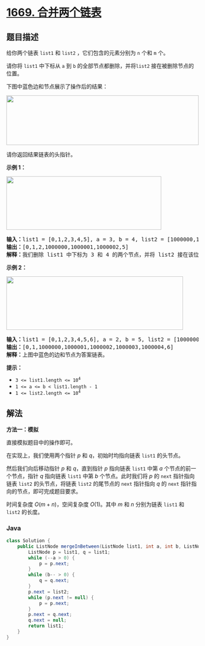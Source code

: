 # [1669. 合并两个链表](https://leetcode.cn/problems/merge-in-between-linked-lists)

## 题目描述

<p>给你两个链表&nbsp;<code>list1</code> 和&nbsp;<code>list2</code>&nbsp;，它们包含的元素分别为&nbsp;<code>n</code> 个和&nbsp;<code>m</code> 个。</p>

<p>请你将&nbsp;<code>list1</code>&nbsp;中下标从 <code>a</code> 到 <code>b</code> 的全部节点都删除，并将<code>list2</code>&nbsp;接在被删除节点的位置。</p>

<p>下图中蓝色边和节点展示了操作后的结果：</p>
<img alt="" src="https://fastly.jsdelivr.net/gh/doocs/leetcode@main/solution/1600-1699/1669.Merge%20In%20Between%20Linked%20Lists/images/fig1.png" style="height: 130px; width: 504px;" />
<p>请你返回结果链表的头指针。</p>

<p><strong>示例 1：</strong></p>

<p><img alt="" src="https://fastly.jsdelivr.net/gh/doocs/leetcode@main/solution/1600-1699/1669.Merge%20In%20Between%20Linked%20Lists/images/merge_linked_list_ex1.png" style="width: 406px; height: 140px;" /></p>

<pre>
<b>输入：</b>list1 = [0,1,2,3,4,5], a = 3, b = 4, list2 = [1000000,1000001,1000002]
<b>输出：</b>[0,1,2,1000000,1000001,1000002,5]
<b>解释：</b>我们删除 list1 中下标为 3 和 4 的两个节点，并将 list2 接在该位置。上图中蓝色的边和节点为答案链表。
</pre>

<p><strong>示例 2：</strong></p>
<img alt="" src="https://fastly.jsdelivr.net/gh/doocs/leetcode@main/solution/1600-1699/1669.Merge%20In%20Between%20Linked%20Lists/images/merge_linked_list_ex2.png" style="width: 463px; height: 140px;" />
<pre>
<b>输入：</b>list1 = [0,1,2,3,4,5,6], a = 2, b = 5, list2 = [1000000,1000001,1000002,1000003,1000004]
<b>输出：</b>[0,1,1000000,1000001,1000002,1000003,1000004,6]
<b>解释：</b>上图中蓝色的边和节点为答案链表。
</pre>

<p><strong>提示：</strong></p>

<ul>
	<li><code>3 &lt;= list1.length &lt;= 10<sup>4</sup></code></li>
	<li><code>1 &lt;= a &lt;= b &lt; list1.length - 1</code></li>
	<li><code>1 &lt;= list2.length &lt;= 10<sup>4</sup></code></li>
</ul>

## 解法

**方法一：模拟**

直接模拟题目中的操作即可。

在实现上，我们使用两个指针 $p$ 和 $q$，初始时均指向链表 `list1` 的头节点。

然后我们向后移动指针 $p$ 和 $q$，直到指针 $p$ 指向链表 `list1` 中第 $a$ 个节点的前一个节点，指针 $q$ 指向链表 `list1` 中第 $b$ 个节点。此时我们将 $p$ 的 `next` 指针指向链表 `list2` 的头节点，将链表 `list2` 的尾节点的 `next` 指针指向 $q$ 的 `next` 指针指向的节点，即可完成题目要求。

时间复杂度 $O(m + n)$，空间复杂度 $O(1)$。其中 $m$ 和 $n$ 分别为链表 `list1` 和 `list2` 的长度。

### **Java**

```java
class Solution {
    public ListNode mergeInBetween(ListNode list1, int a, int b, ListNode list2) {
        ListNode p = list1, q = list1;
        while (--a > 0) {
            p = p.next;
        }
        while (b-- > 0) {
            q = q.next;
        }
        p.next = list2;
        while (p.next != null) {
            p = p.next;
        }
        p.next = q.next;
        q.next = null;
        return list1;
    }
}
```
